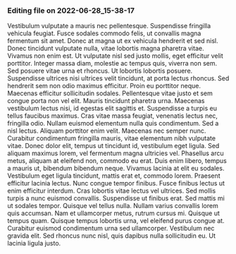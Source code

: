 

### Editing file on 2022-06-28_15-38-17

Vestibulum vulputate a mauris nec pellentesque. Suspendisse fringilla vehicula feugiat. Fusce sodales commodo felis, ut convallis magna fermentum sit amet. Donec at magna ut ex vehicula hendrerit et sed nisl. Donec tincidunt vulputate nulla, vitae lobortis magna pharetra vitae. Vivamus non enim est. Ut vulputate nisl sed justo mollis, eget efficitur velit porttitor. Integer massa diam, molestie ac tempus quis, viverra non sem. Sed posuere vitae urna et rhoncus. Ut lobortis lobortis posuere. Suspendisse ultrices nisi ultrices velit tincidunt, at porta lectus rhoncus. Sed hendrerit sem non odio maximus efficitur. Proin eu porttitor neque. Maecenas efficitur sollicitudin sodales.
Pellentesque vitae justo et sem congue porta non vel elit. Mauris tincidunt pharetra urna. Maecenas vestibulum lectus nisi, id egestas elit sagittis et. Suspendisse a turpis eu tellus faucibus maximus. Cras vitae massa feugiat, venenatis lectus nec, fringilla odio. Nullam euismod elementum nulla quis condimentum. Sed a nisl lectus. Aliquam porttitor enim velit. Maecenas nec semper nunc.
Curabitur condimentum fringilla mauris, vitae elementum nibh vulputate vitae. Donec dolor elit, tempus ut tincidunt id, vestibulum eget ligula. Sed aliquam maximus lorem, vel fermentum magna ultricies vel. Phasellus arcu metus, aliquam at eleifend non, commodo eu erat. Duis enim libero, tempus a mauris ut, bibendum bibendum neque. Vivamus lacinia at elit eu sodales. Vestibulum eget ligula tincidunt, mattis erat et, commodo lorem. Praesent efficitur lacinia lectus. Nunc congue tempor finibus. Fusce finibus lectus ut enim efficitur interdum. Cras lobortis vitae lectus vel ultrices. Sed mollis turpis a nunc euismod convallis. Suspendisse ut finibus erat. Sed mattis mi ut sodales tempor. Quisque vel tellus nulla. Nullam varius convallis lorem quis accumsan.
Nam et ullamcorper metus, rutrum cursus mi. Quisque ut tempus quam. Quisque tempus lobortis urna, vel eleifend purus congue at. Curabitur euismod condimentum urna sed ullamcorper. Vestibulum nec gravida elit. Sed rhoncus nunc nisl, quis dapibus nulla sollicitudin eu. Ut lacinia ligula justo.


